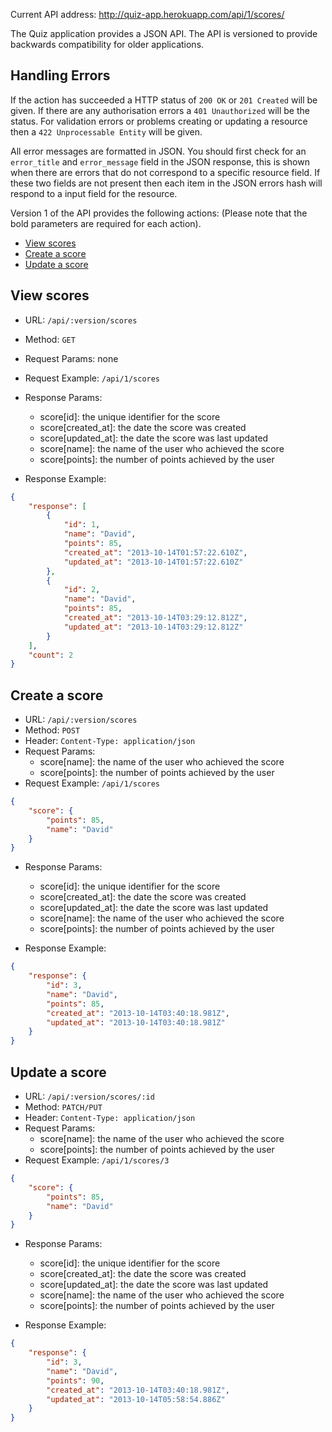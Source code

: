 Current API address: http://quiz-app.herokuapp.com/api/1/scores/

The Quiz application provides a JSON API. The API is versioned to provide backwards compatibility for older applications.

## Handling Errors

If the action has succeeded a HTTP status of `200 OK` or `201 Created` will be given. If there are any authorisation errors a `401 Unauthorized` will be the status. For validation errors or problems creating or updating a resource then a `422 Unprocessable Entity` will be given.

All error messages are formatted in JSON. You should first check for an `error_title` and `error_message` field in the JSON response, this is shown when there are errors that do not correspond to a specific resource field. If these two fields are not present then each item in the JSON errors hash will respond to a input field for the resource.

Version 1 of the API provides the following actions: (Please note that the bold parameters are required for each action).

* [View scores](#view-scores)
* [Create a score](#create-a-score)
* [Update a score](#update-a-score)

## <a name="view-scores" /> View scores

- URL: `/api/:version/scores`
- Method: `GET`
- Request Params: none
- Request Example: `/api/1/scores`

- Response Params:
  - score[id]: the unique identifier for the score
  - score[created_at]: the date the score was created
  - score[updated_at]: the date the score was last updated
  - score[name]: the name of the user who achieved the score
  - score[points]: the number of points achieved by the user

- Response Example:
```json
{
    "response": [
        {
            "id": 1,
            "name": "David",
            "points": 85,
            "created_at": "2013-10-14T01:57:22.610Z",
            "updated_at": "2013-10-14T01:57:22.610Z"
        },
        {
            "id": 2,
            "name": "David",
            "points": 85,
            "created_at": "2013-10-14T03:29:12.812Z",
            "updated_at": "2013-10-14T03:29:12.812Z"
        }
    ],
    "count": 2
}
```

## <a name="create-a-score" /> Create a score

- URL: `/api/:version/scores`
- Method: `POST`
- Header: `Content-Type: application/json`
- Request Params:
  - score[name]: the name of the user who achieved the score
  - score[points]: the number of points achieved by the user
- Request Example: `/api/1/scores`
```json
{
    "score": {
        "points": 85,
        "name": "David"
    }
}
```

- Response Params:
  - score[id]: the unique identifier for the score
  - score[created_at]: the date the score was created
  - score[updated_at]: the date the score was last updated
  - score[name]: the name of the user who achieved the score
  - score[points]: the number of points achieved by the user

- Response Example:
```json
{
    "response": {
        "id": 3,
        "name": "David",
        "points": 85,
        "created_at": "2013-10-14T03:40:18.981Z",
        "updated_at": "2013-10-14T03:40:18.981Z"
    }
}
```

## <a name="update-a-score" /> Update a score
- URL: `/api/:version/scores/:id`
- Method: `PATCH/PUT`
- Header: `Content-Type: application/json`
- Request Params:
  - score[name]: the name of the user who achieved the score
  - score[points]: the number of points achieved by the user
- Request Example: `/api/1/scores/3`
```json
{
    "score": {
        "points": 85,
        "name": "David"
    }
}
```

- Response Params:
  - score[id]: the unique identifier for the score
  - score[created_at]: the date the score was created
  - score[updated_at]: the date the score was last updated
  - score[name]: the name of the user who achieved the score
  - score[points]: the number of points achieved by the user

- Response Example:
```json
{
    "response": {
        "id": 3,
        "name": "David",
        "points": 90,
        "created_at": "2013-10-14T03:40:18.981Z",
        "updated_at": "2013-10-14T05:58:54.886Z"
    }
}
```
